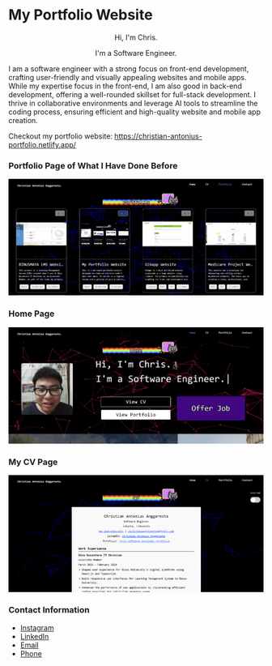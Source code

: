 # My Portfolio Website
<div align="center">
  <p>Hi, I'm Chris.</p>
  <p>I'm a Software Engineer.</p>
</div>

I am a software engineer with a strong focus on front-end development, crafting user-friendly and visually appealing websites and mobile apps. While my expertise focus in the front-end, I am also good in back-end development, offering a well-rounded skillset for full-stack development. I thrive in collaborative environments and leverage AI tools to streamline the coding process, ensuring efficient and high-quality website and mobile app creation.

Checkout my portfolio website: https://christian-antonius-portfolio.netlify.app/

### Portfolio Page of What I Have Done Before
![Portfolio page of what I have ever done before](https://github.com/chrisprojs/My-Portfolio-Website/blob/main/src/pages/portfolio/portfolio-image/My%20Portfolio%20Website/1.jpg)

### Home Page
![Home page](https://github.com/chrisprojs/My-Portfolio-Website/blob/main/src/pages/portfolio/portfolio-image/My%20Portfolio%20Website/2.jpg)

### My CV Page
![My CV page](https://github.com/chrisprojs/My-Portfolio-Website/blob/main/src/pages/portfolio/portfolio-image/My%20Portfolio%20Website/3.jpg)

### Contact Information
- [Instagram](https://www.instagram.com/chris88xyz/)
- [LinkedIn](https://www.linkedin.com/in/christian-antonius-anggaresta-84b715243/)
- [Email](mailto:christiananggaresta20@gmail.com)
- [Phone](tel:+6285824853321)
